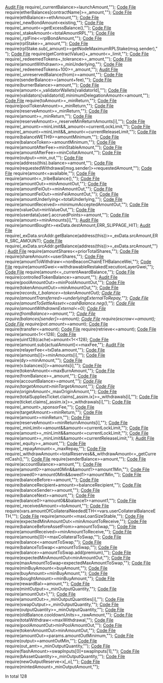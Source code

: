 [Audit File](../auditsDownloads/2023-01-rocket-pool-atlas-v1.2.md#L1403)
require(_currentBalance>=launchAmount,"");
[Code File](../repos/2023-01-rocket-pool-atlas-v1.2/rocketpool/contracts/contract/RocketVault.sol#L70)
require(etherBalances[contractName]>=_amount,"");
[Code File](../repos/2023-01-rocket-pool-atlas-v1.2/rocketpool/contracts/contract/token/RocketTokenRETH.sol#L113)
require(ethBalance>=ethAmount,"");
[Code File](../repos/2023-01-rocket-pool-atlas-v1.2/rocketpool/contracts/contract/minipool/RocketMinipoolBondReducer.sol#L52)
require(_newBondAmount<existing,"");
[Code File](../repos/2023-01-rocket-pool-atlas-v1.2/rocketpool/contracts/contract/deposit/RocketDepositPool.sol#L324)
require(_amount<=getExcessBalance(),"");
[Code File](../repos/2023-01-rocket-pool-atlas-v1.2/rocketpool/contracts/contract/rewards/RocketMerkleDistributorMainnet.sol#L90)
require(_stakeAmount<=totalAmountRPL,"");
[Code File](../repos/2023-01-rocket-pool-atlas-v1.2/rocketpool/contracts/contract/dao/node/RocketDAONodeTrustedProposals.sol#L118)
require(_rplFine<=rplBondAmount,"");
[Code File](../repos/2023-01-rocket-pool-atlas-v1.2/rocketpool/contracts/contract/node/RocketNodeStaking.sol#L265)
require(rplStake>=_amount,"");
[Code File](../repos/2023-01-rocket-pool-atlas-v1.2/rocketpool/contracts/contract/node/RocketNodeStaking.sol#L267)
require(rplStake.sub(_amount)>=getNodeMaximumRPLStake(msg.sender),"");
[Code File](../repos/2021-06-idle-finance/idle-tranches/contracts/GuardedLaunchUpgradable.sol#L50)
require(getContractValue()+_amount<=_limit,"");
[Code File](../repos/2021-06-idle-finance/idle-tranches/contracts/IdleCDO.sol#L591)
require(_redeemedTokens+_tolerance>=_amount,"");
[Code File](../repos/2021-06-idle-finance/idle-tranches/contracts/strategies/BaseStrategy.sol#L191)
require(amountWithdrawn>=_minUnderlying,"");
[Code File](../repos/2021-06-idle-finance/idle-tranches/contracts/polygon/IdleCDOPolygon.sol#L487)
require(_redeemedTokens+100>=_amount,"");
[Audit File](../auditsDownloads/2021-10-gluwacoin-erc-20-wrapper.md#L291)
require(_unreservedBalance(from)>=amount,"");
[Code File](../repos/2021-10-gluwacoin-erc-20-wrapper/ERC-20-Wrapper-Gluwacoin/contracts/abstracts/ERC20ETHlessTransfer.sol#L63)
require(senderBalance>=(amount+fee),"");
[Code File](../repos/2021-10-gluwacoin-erc-20-wrapper/ERC-20-Wrapper-Gluwacoin/contracts/abstracts/ERC20Wrapper.sol#L159)
require(burnerBalance>=amount,"");
[Code File](../repos/2020-10-skale-network/skale-manager/contracts/Wallets.sol#L227)
require(amount<=_validatorWallets[validatorId],"");
[Code File](../repos/2020-10-skale-network/skale-manager/contracts/delegation/ValidatorService.sol#L411)
require(validators[validatorId].minimumDelegationAmount<=amount,"");
[Code File](../repos/2021-05-zer0-zbanc/zBanc/solidity/contracts/BancorNetwork.sol#L425)
require(toAmount>=_minReturn,"");
[Code File](../repos/2021-05-zer0-zbanc/zBanc/solidity/contracts/converter/types/liquidity-pool-v2/LiquidityPoolV2Converter.sol#L492)
require(poolTokenAmount>=_minReturn,"");
[Code File](../repos/2021-05-zer0-zbanc/zBanc/solidity/contracts/converter/types/liquidity-pool-v2/LiquidityPoolV2Converter.sol#L539)
require(reserveAmount>=_minReturn,"");
[Code File](../repos/2021-05-zer0-zbanc/zBanc/solidity/contracts/converter/types/liquidity-pool-v1/LiquidityPoolV1Converter.sol#L292)
require(amount>=_minReturn,"");
[Code File](../repos/2021-05-zer0-zbanc/zBanc/solidity/contracts/converter/types/liquidity-pool-v1/LiquidityPoolV1Converter.sol#L669)
require(reserveAmount>=_reserveMinReturnAmounts[i],"");
[Code File](../repos/2021-05-zer0-zbanc/zBanc/solidity/contracts/bancorx/BancorX.sol#L313)
require(_amount>=minLimit&&_amount<=currentLockLimit,"");
[Code File](../repos/2021-05-zer0-zbanc/zBanc/solidity/contracts/bancorx/BancorX.sol#L482)
require(_amount>=minLimit&&_amount<=currentReleaseLimit,"");
[Code File](../repos/2022-04-tribe-dao-flywheel-v2-xtribe-xerc4626/ERC4626-Contracts/src/external/PeripheryPayments.sol#L35)
require(balanceWETH9>=amountMinimum,"");
[Code File](../repos/2022-04-tribe-dao-flywheel-v2-xtribe-xerc4626/ERC4626-Contracts/src/external/PeripheryPayments.sol#L57)
require(balanceToken>=amountMinimum,"");
[Code File](../repos/2021-01-fei-protocol/fei-protocol-core/contracts/mock/MockAngleStableMaster.sol#L30)
require(amountAfterFee>=minStableAmount,"");
[Code File](../repos/2021-01-fei-protocol/fei-protocol-core/contracts/mock/MockAngleStableMaster.sol#L45)
require(amountAfterFee>=minCollatAmount,"");
[Code File](../repos/2021-01-fei-protocol/fei-protocol-core/contracts/mock/MockStEthStableSwap.sol#L35)
require(output>=min_out,"");
[Code File](../repos/2021-01-fei-protocol/fei-protocol-core/contracts/mock/MockEthPCVDeposit.sol#L25)
require(address(this).balance>=amount,"");
[Code File](../repos/2021-01-fei-protocol/fei-protocol-core/contracts/mock/MockTokemakEthPool.sol#L34)
require(requestedWithdrawal[msg.sender]>=requestedAmount,"");
[Code File](../repos/2021-01-fei-protocol/fei-protocol-core/contracts/timelocks/TokenTimelock.sol#L70)
require(amount<=available,"");
[Code File](../repos/2021-01-fei-protocol/fei-protocol-core/contracts/timelocks/QuadraticTimelockedSubdelegator.sol#L67)
require(amount<=_tribeBalance(),"");
[Code File](../repos/2021-01-fei-protocol/fei-protocol-core/contracts/peg/PegStabilityModule.sol#L218)
require(amountOut>=minAmountOut,"");
[Code File](../repos/2021-01-fei-protocol/fei-protocol-core/contracts/peg/PegStabilityModule.sol#L236)
require(amountFeiOut>=minAmountOut,"");
[Code File](../repos/2021-01-fei-protocol/fei-protocol-core/contracts/peg/NonCustodialPSM.sol#L246)
require(amountFeiOut>=minFeiAmountOut,"");
[Code File](../repos/2021-01-fei-protocol/fei-protocol-core/contracts/pcv/uniswap/UniswapPCVDeposit.sol#L75)
require(amountUnderlying<=totalUnderlying,"");
[Code File](../repos/2021-01-fei-protocol/fei-protocol-core/contracts/pcv/lido/EthLidoPCVDeposit.sol#L157)
require(amountReceived>=minimumAcceptedAmountOut,"");
[Code File](../repos/2021-01-fei-protocol/fei-protocol-core/contracts/pcv/balancer/BalancerPCVDepositWeightedPool.sol#L232)
require(valueOut>minValueOut,"");
[Code File](../repos/2022-03-fuji-protocol/fuji-protocol/contracts/fantom/nft-bonds/NFTGame.sol#L374)
require(userdata[user].accruedPoints>=amount,"");
[Code File](../repos/2020-12-1inch-liquidity-protocol/1inch-liquidity-protocol/contracts/Mooniswap.sol#L188)
require(amount>=minAmounts[i],"");
[Audit File](../auditsDownloads/2021-03-defi-saver.md#L524)
require(amountBought>=exData.destAmount,ERR_SLIPPAGE_HIT);
[Audit File](../auditsDownloads/2021-03-defi-saver.md#L786)
require(_exData.srcAddr.getBalance(address(this))>=_exData.srcAmount,ERR_SRC_AMOUNT);
[Code File](../repos/2021-03-defi-saver/defisaver-v3-contracts/contracts/exchangeV3/offchainWrappersV3/ParaswapWrapper.sol#L35)
require(_exData.srcAddr.getBalance(address(this))>=_exData.srcAmount,"");
[Audit File](../auditsDownloads/2023-03-eigenlabs-eigenlayer.md#L161)
require(amountShares<=priorTotalShares,"");
[Code File](../repos/2023-03-eigenlabs-eigenlayer/eigenlayer-contracts/src/contracts/core/StrategyManager.sol#L362)
require(shareAmount<=userShares,"");
[Code File](../repos/2023-03-eigenlabs-eigenlayer/eigenlayer-contracts/src/contracts/pods/EigenPod.sol#L351)
require(amountToWithdraw<=nonBeaconChainETHBalanceWei,"");
[Code File](../repos/2023-03-eigenlabs-eigenlayer/eigenlayer-contracts/src/contracts/pods/EigenPod.sol#L423)
require(amountGwei<=withdrawableRestakedExecutionLayerGwei,"");
[Code File](../repos/2021-02-pooltogether/pooltogether-pool-contracts/contracts/prize-pool/PrizePool.sol#L399)
require(amount<=_currentAwardBalance,"");
[Code File](../repos/2021-02-pooltogether/pooltogether-pool-contracts/contracts/prize-pool/PrizePool.sol#L746)
require(controlledTokenBalance>=amount,"");
[Audit File](../auditsDownloads/2020-05-balancer-finance.md#L333)
require(poolAmountOut>=minPoolAmountOut,"");
[Code File](../repos/2020-05-balancer-finance/balancer-core/contracts/BPool.sol#L461)
require(tokenAmountOut>=minAmountOut,"");
[Code File](../repos/2020-05-balancer-finance/balancer-core/manticore/contracts/TBPoolJoinExitPoolNoFee.sol#L52)
require(_records_t_balance>=tokenAmountOut);
[Code File](../repos/2022-07-notional-finance/contracts-v2/contracts/internal/vaults/VaultConfiguration.sol#L681)
require(amountTransferred>=underlyingExternalToRepay,"");
[Code File](../repos/2022-07-notional-finance/contracts-v2/contracts/internal/balances/BalanceHandler.sol#L276)
require(amountToSettleAsset<=cashBalance.neg(),"");
[Code File](../repos/2022-07-notional-finance/contracts-v2/contracts/external/actions/AccountAction.sol#L159)
require(amountWithdrawnExternal<=0);
[Code File](../repos/2022-11-forta-delegated-staking/forta-contracts/contracts/components/_old/staking/FortaStaking_0_1_1.sol#L2837)
require(fromBalance>=amount,"");
[Code File](../repos/2020-12-growth-defi-v1/building-secure-contracts/program-analysis/echidna/example/PopsicleFixed.sol#L157)
require(balances[sender]>=amount);
[Code File](../repos/2020-12-orchid-multisend/orchid/pac-ethereum/lot-ethereum/seller1.sol#L150)
require(escrow<=amount);
[Code File](../repos/2020-12-orchid-multisend/orchid/pac-ethereum/lot-ethereum/lottery0.sol#L141)
require(pot.amount_>=amount);
[Code File](../repos/2020-12-orchid-multisend/orchid/pac-ethereum/lot-ethereum/lottery1.sol#L147)
require(transfer<=amount);
[Code File](../repos/2020-12-orchid-multisend/orchid/pac-ethereum/lot-ethereum/lottery1.sol#L161)
require(retrieve<=amount);
[Code File](../repos/2020-12-orchid-multisend/orchid/pac-ethereum/lot-ethereum/lottery1.sol#L173)
require(amount<1<<128);
[Code File](../repos/2020-12-orchid-multisend/orchid/pac-ethereum/lot-ethereum/lottery1.sol#L348)
require(uint128(cache)+amount<1<<128);
[Code File](../repos/2021-03-pooltogether-pods/pods-v3-contracts/contracts/Pod.sol#L529)
require(amount.sub(actualAmount)<=maxFee,"");
[Audit File](../auditsDownloads/2021-07-connext-nxtp-noncustodial-xchain-transfer-protocol.md#L230)
require(relayerFee<=txData.amount,"");
[Code File](../repos/2021-07-connext-nxtp-noncustodial-xchain-transfer-protocol/nxtp/packages/deployments/contracts/contracts/core/connext/libraries/SwapUtilsExternal.sol#L916)
require(amounts[i]>=minAmounts[i],"");
[Code File](../repos/2021-07-connext-nxtp-noncustodial-xchain-transfer-protocol/nxtp/packages/deployments/contracts/contracts/core/connext/libraries/SwapUtilsExternal.sol#L956)
require(dy>=minAmount,"");
[Code File](../repos/2021-07-connext-nxtp-noncustodial-xchain-transfer-protocol/nxtp/packages/deployments/contracts/contracts/core/connext/libraries/SwapUtilsExternal.sol#L1010)
require(v.balances[i]>=amounts[i],"");
[Code File](../repos/2021-07-connext-nxtp-noncustodial-xchain-transfer-protocol/nxtp/packages/deployments/contracts/contracts/core/connext/libraries/SwapUtilsExternal.sol#L1041)
require(tokenAmount<=maxBurnAmount,"");
[Code File](../repos/2021-07-connext-nxtp-noncustodial-xchain-transfer-protocol/nxtp/packages/deployments/contracts/contracts/core/connext/helpers/OZERC20.sol#L284)
require(fromBalance>=_amount,"");
[Code File](../repos/2021-07-connext-nxtp-noncustodial-xchain-transfer-protocol/nxtp/packages/deployments/contracts/contracts/core/connext/helpers/OZERC20.sol#L338)
require(accountBalance>=_amount,"");
[Code File](../repos/2020-06-shell-protocol/shell-solidity-v1/src/Shell.sol#L223)
require(targetAmount_>_minTargetAmount,"");
[Code File](../repos/2020-06-shell-protocol/shell-solidity-v1/src/Shell.sol#L281)
require(originAmount_<_maxOriginAmount,"");
[Code File](../repos/2020-06-shell-protocol/shell-solidity-v1/src/PartitionedLiquidity.sol#L89)
require(totalSuppliesTicket.claims[_assim.ix]>=_withdrawals[i],"");
[Code File](../repos/2020-06-shell-protocol/shell-solidity-v1/src/PartitionedLiquidity.sol#L91)
require(ticket.claims[_assim.ix]>=_withdrawals[i],"");
[Code File](../repos/2021-03-umbra-smart-contracts/umbra-protocol/contracts-core/contracts/Umbra.sol#L262)
require(_amount>_sponsorFee,"");
[Code File](../repos/2020-06-bancor-v2-amm-security-audit/contracts-solidity/contracts/BancorNetwork.sol#L272)
require(targetAmount>=minReturn,"");
[Code File](../repos/2020-06-bancor-v2-amm-security-audit/contracts-solidity/contracts/converter/types/standard-pool/StandardPoolConverter.sol#L797)
require(amount>=minReturn,"");
[Code File](../repos/2020-06-bancor-v2-amm-security-audit/contracts-solidity/contracts/converter/types/standard-pool/StandardPoolConverter.sol#L861)
require(reserveAmount>=minReturnAmounts[i],"");
[Code File](../repos/2020-06-bancor-v2-amm-security-audit/contracts-solidity/contracts/bancorx/BancorX.sol#L429)
require(_minLimit<=amount&&amount<=currentLockLimit,"");
[Code File](../repos/2020-06-bancor-v2-amm-security-audit/contracts-solidity/contracts/bancorx/BancorX.sol#L454)
require(amount>=_minLimit&&amount<=currentLockLimit,"");
[Code File](../repos/2020-06-bancor-v2-amm-security-audit/contracts-solidity/contracts/bancorx/BancorX.sol#L585)
require(amount>=_minLimit&&amount<=currentReleaseLimit,"");
[Audit File](../auditsDownloads/2021-03-dforce-lending-protocol-review.md#L796)
require(_equity>=_amount,"");
[Code File](../repos/2021-03-dforce-lending-protocol-review/LendingContractsV2/contracts/Controller.sol#L925)
require(_repayAmount<=_maxRepay,"");
[Code File](../repos/2021-03-dforce-lending-protocol-review/LendingContractsV2/contracts/TokenBase/TokenAdmin.sol#L148)
require(_withdrawAmount<=totalReserves&&_withdrawAmount<=_getCurrentCash(),"");
[Code File](../repos/2021-05-zer0-zdao-token/zDAO-Token/contracts/upgrade-mocks/ERC20UpgradeableOld.sol#L270)
require(senderBalance>=amount,"");
[Code File](../repos/2021-05-zer0-zdao-token/zDAO-Token/contracts/upgrade-mocks/ERC20UpgradeableOld.sol#L316)
require(accountBalance>=amount,"");
[Code File](../repos/2022-02-gamma/hypervisor/contracts/Hypervisor.sol#L405)
require(amount0>=amount0Min&&amount1>=amount1Min,"");
[Code File](../repos/2022-02-gamma/hypervisor/contracts/Hypervisor.sol#L429)
require(owed0>=amount0Min&&owed1>=amount1Min,"");
[Code File](../repos/2022-02-gamma/hypervisor/contracts/mocks/MockUniswapV3Pool.sol#L130)
require(balanceBefore>=amount,"");
[Code File](../repos/2022-02-gamma/hypervisor/contracts/mocks/MockUniswapV3Pool.sol#L134)
require(balanceRecipient+amount>=balanceRecipient,"");
[Code File](../repos/2022-02-gamma/hypervisor/contracts/mocks/MockUniswapV3Pool.sol#L161)
require(balanceSender>=amount,"");
[Code File](../repos/2022-02-gamma/hypervisor/contracts/mocks/MockUniswapV3Pool.sol#L170)
require(balanceNext>=amount,"");
[Code File](../repos/2022-02-gamma/hypervisor/contracts/adapters/tokemak/GammaController.sol#L49)
require(balance0>=amount0&&balance1>=amount1,"");
[Code File](../repos/2020-09-aave-protocol-v2/protocol-v2/contracts/mocks/swap/MockParaSwapAugustus.sol#L51)
require(_receivedAmount>=toAmount,"");
[Code File](../repos/2020-09-aave-protocol-v2/protocol-v2/contracts/protocol/libraries/logic/ValidationLogic.sol#L179)
require(vars.amountOfCollateralNeededETH<=vars.userCollateralBalanceETH,"");
[Code File](../repos/2020-09-aave-protocol-v2/protocol-v2/contracts/protocol/libraries/logic/ValidationLogic.sol#L210)
require(amount<=maxLoanSizeStable,"");
[Code File](../repos/2020-09-aave-protocol-v2/protocol-v2/contracts/adapters/BaseParaSwapSellAdapter.sol#L65)
require(expectedMinAmountOut<=minAmountToReceive,"");
[Code File](../repos/2020-09-aave-protocol-v2/protocol-v2/contracts/adapters/BaseParaSwapSellAdapter.sol#L69)
require(balanceBeforeAssetFrom>=amountToSwap,"");
[Code File](../repos/2020-09-aave-protocol-v2/protocol-v2/contracts/adapters/BaseParaSwapSellAdapter.sol#L99)
require(amountReceived>=minAmountToReceive,"");
[Code File](../repos/2020-09-aave-protocol-v2/protocol-v2/contracts/adapters/UniswapRepayAdapter.sol#L119)
require(amounts[0]<=maxCollateralToSwap,"");
[Code File](../repos/2020-09-aave-protocol-v2/protocol-v2/contracts/adapters/ParaSwapLiquiditySwapAdapter.sol#L118)
require(balance<=amountToSwap,"");
[Code File](../repos/2020-09-aave-protocol-v2/protocol-v2/contracts/adapters/ParaSwapLiquiditySwapAdapter.sol#L177)
require(balanceToSwap<=amountToSwap,"");
[Code File](../repos/2020-09-aave-protocol-v2/protocol-v2/contracts/adapters/ParaSwapLiquiditySwapAdapter.sol#L180)
require(balance>=amountToSwap.add(premium),"");
[Code File](../repos/2020-09-aave-protocol-v2/protocol-v2/contracts/adapters/BaseUniswapAdapter.sol#L150)
require(expectedMinAmountOut<minAmountOut,"");
[Code File](../repos/2020-09-aave-protocol-v2/protocol-v2/contracts/adapters/BaseUniswapAdapter.sol#L209)
require(maxAmountToSwap<expectedMaxAmountToSwap,"");
[Code File](../repos/2020-12-0x-exchange-v4/protocol/contracts/zero-ex/contracts/src/features/UniswapV3Feature.sol#L263)
require(minBuyAmount<=buyAmount,"");
[Code File](../repos/2020-12-0x-exchange-v4/protocol/contracts/zero-ex/contracts/src/features/UniswapFeature.sol#L394)
require(buyAmount>=minBuyAmount,"");
[Code File](../repos/2020-12-0x-exchange-v4/protocol/contracts/zero-ex/contracts/src/features/multiplex/MultiplexFeature.sol#L220)
require(boughtAmount>=minBuyAmount,"");
[Code File](../repos/2020-07-mstable-1.1/mStable-contracts/contracts/emissions/VotiumBribeForwarder.sol#L51)
require(rewardBal>=amount,"");
[Code File](../repos/2020-07-mstable-1.1/mStable-contracts/contracts/feeders/FeederLogic.sol#L63)
require(mintOutput>=_minOutputQuantity,"");
[Code File](../repos/2020-07-mstable-1.1/mStable-contracts/contracts/feeders/FeederLogic.sol#L272)
require(amountOut>1,"");
[Code File](../repos/2020-07-mstable-1.1/mStable-contracts/contracts/feeders/FeederLogic.sol#L274)
require(amountOut>=_minOutputQuantities[i],"");
[Code File](../repos/2020-07-mstable-1.1/mStable-contracts/contracts/feeders/FeederLogic.sol#L442)
require(swapOutput>=_minOutputQuantity,"");
[Code File](../repos/2020-07-mstable-1.1/mStable-contracts/contracts/feeders/FeederLogic.sol#L479)
require(outputQuantity>=_minOutputQuantity,"");
[Code File](../repos/2020-07-mstable-1.1/mStable-contracts/contracts/governance/staking/GamifiedToken.sol#L405)
require(oldBalance.cooldownUnits>=_rawAmount,"");
[Code File](../repos/2020-07-mstable-1.1/mStable-contracts/contracts/governance/staking/StakedToken.sol#L300)
require(totalWithdraw<=maxWithdrawal,"");
[Code File](../repos/2020-07-mstable-1.1/mStable-contracts/contracts/z_mocks/buy-and-make/MockBPool.sol#L36)
require(poolAmountOut>minPoolAmountOut,"");
[Code File](../repos/2020-07-mstable-1.1/mStable-contracts/contracts/z_mocks/buy-and-make/MockBPool.sol#L59)
require(tokenAmountOut>minAmountOut,"");
[Code File](../repos/2020-07-mstable-1.1/mStable-contracts/contracts/z_mocks/shared/MockUniswapV3.sol#L47)
require(amountOut>=params.amountOutMinimum,"");
[Code File](../repos/2020-07-mstable-1.1/mStable-contracts/contracts/z_mocks/shared/MockUniswap.sol#L33)
require(output>=amountOutMin,"");
[Code File](../repos/2020-07-mstable-1.1/mStable-contracts/contracts/z_mocks/masset/MockMasset.sol#L61)
require(out_amt>=_minOutputQuantity,"");
[Code File](../repos/2020-07-mstable-1.1/mStable-contracts/contracts/z_mocks/masset/migrate2/MusdV2Rebalance.sol#L178)
require(flashAmount>=swapInputs[0]+swapInputs[1],"");
[Code File](../repos/2020-07-mstable-1.1/mStable-contracts/contracts/masset/MassetLogic.sol#L215)
require(bAssetQuantity>=_minOutputQuantity,"");
[Code File](../repos/2020-07-mstable-1.1/mStable-contracts/contracts/masset/MassetLogic.sol#L596)
require(newOutputReserve<x[_o],"");
[Code File](../repos/2020-07-mstable-1.1/mStable-contracts/contracts/masset/peripheral/RenWrapper.sol#L65)
require(mintedAmount>_minOutputAmount,"");

In total 128